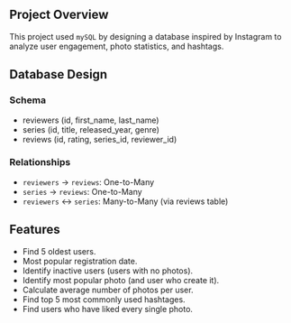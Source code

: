 ## Project Overview
This project used `mySQL` by designing a database inspired by Instagram to analyze user engagement, photo statistics, and hashtags.

## Database Design
### Schema
- reviewers (id, first_name, last_name)
- series (id, title, released_year, genre)
- reviews (id, rating, series_id, reviewer_id)

### Relationships
- `reviewers` → `reviews`: One-to-Many
- `series` → `reviews`: One-to-Many
- `reviewers` ↔ `series`: Many-to-Many (via reviews table)

## Features
- Find 5 oldest users.
- Most popular registration date.
- Identify inactive users (users with no photos).
- Identify most popular photo (and user who create it).
- Calculate average number of photos per user.
- Find top 5 most commonly used hashtages.
- Find users who have liked every single photo.


